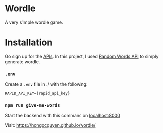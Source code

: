 # Wordle
A very s1mple wordle game.


# Installation
Go sign up for the [APIs](https://bit.ly/rapidapi-hub). 
In this project, I used [Random Words API](https://bit.ly/random-word-api) to simply generate wordle.

### `.env`
Create a `.env` file in ./ with the following:
```
RAPID_API_KEY={rapid_api_key}
```

### `npm run give-me-words`

Start the backend with this command on [localhost:8000](http://localhost:8000)


Visit: https://hongocquyen.github.io/wordle/
